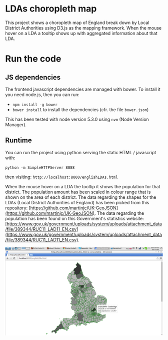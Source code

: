 # LDAs choropleth map

This project shows a choropleth map of England break down by Local District Authorities using D3.js as the mapping framework. 
When the mouse hover on a LDA a tooltip shows up with aggregated information about that LDA.

# Run the code

## JS dependencies

The frontend javascript dependencies are managed with bower. To install it you need node.js, then you can run:

- `npm install -g bower`
- `bower install` to install the dependencies (cfr. the file `bower.json`)

This has been tested with node version 5.3.0 using `nvm` (Node Version Manager).

## Runtime

You can run the project using python serving the static HTML / javascript with:
```
python -m SimpleHTTPServer 8888
```
then visiting: `http://localhost:8000/englishLDAs.html`

When the mouse hover on a LDA the tooltip it shows the population for that district.
The population amount has been scaled in colour range that is shown on the area of each district.
The data regarding the shapes for the LDAs (Local District Authorities of England) has been picked from this repository: [https://github.com/martinjc/UK-GeoJSON](https://github.com/martinjc/UK-GeoJSON).
The data regarding the population has been found on this Government's statistics website: [https://www.gov.uk/government/uploads/system/uploads/attachment_data/file/389344/RUC11_LAD11_EN.csv](https://www.gov.uk/government/uploads/system/uploads/attachment_data/file/389344/RUC11_LAD11_EN.csv).

![D3.js choroplet map with tooltip showing aggregated data](doc/2016-01-03_15:03:29_Tooltip.png)

